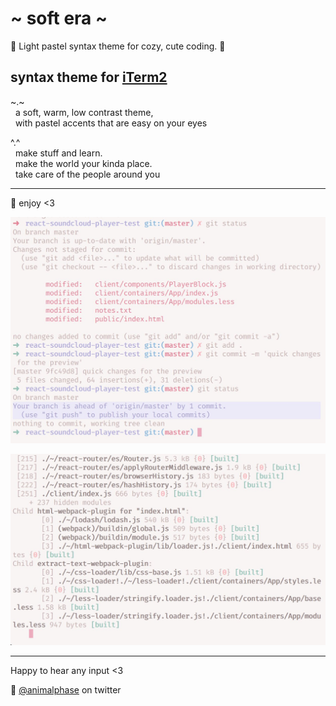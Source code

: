 # \~ soft era \~

🌸 Light pastel syntax theme for cozy, cute coding. 🌱

## syntax theme for [iTerm2](https://www.iterm2.com/)

\~.\~
<br>&nbsp;&nbsp;a soft, warm, low contrast theme,
<br>&nbsp;&nbsp;with pastel accents that are easy on your eyes

^.^
<br>&nbsp;&nbsp;make stuff and learn.
<br>&nbsp;&nbsp;make the world your kinda place.
<br>&nbsp;&nbsp;take care of the people around you

---

💾 enjoy <3

![soft era syntax theme screenshot](screenshot1.jpg)



![soft era syntax theme screenshot](screenshot2.jpg)

---

Happy to hear any input <3

💖 [@animalphase](https://twitter.com/animalphase) on twitter

